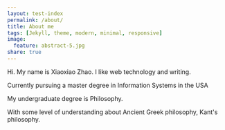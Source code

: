 ```yaml
---
layout: test-index
permalink: /about/
title: About me
tags: [Jekyll, theme, modern, minimal, responsive]
image:
  feature: abstract-5.jpg
share: true
---
```



Hi.
My name is Xiaoxiao Zhao. I like web technology and writing.


Currently pursuing a master degree in Information Systems in the USA 

My undergraduate degree is Philosophy. 

With some level of understanding about Ancient Greek philosophy, Kant's philosophy. 